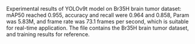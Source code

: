 Experimental results of YOLOv9t model on Br35H brain tumor dataset: mAP50 reached 0.955, accuracy and recall were 0.964 and 0.858, Param was 5.83M, and frame rate was 73.1 frames per second, which is suitable for real-time application.
The file contains the Br35H brain tumor dataset, and training results for reference.
